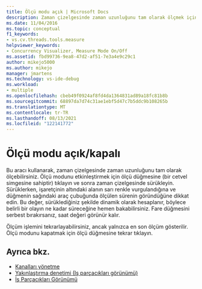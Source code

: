 ```yaml
---
title: Ölçü modu açık | Microsoft Docs
description: Zaman çizelgesinde zaman uzunluğunu tam olarak ölçmek için ölçü modu açık aracını nasıl kullanabileceğinizi öğrenin.
ms.date: 11/04/2016
ms.topic: conceptual
f1_keywords:
- vs.cv.threads.tools.measure
helpviewer_keywords:
- Concurrency Visualizer, Measure Mode On/Off
ms.assetid: fbd99736-9ea8-47d2-af51-7e3a4e9c29c1
author: mikejo5000
ms.author: mikejo
manager: jmartens
ms.technology: vs-ide-debug
ms.workload:
- multiple
ms.openlocfilehash: cbeb49f0924af8fd4da1364831ad89a18fc81b8b
ms.sourcegitcommit: 68897da7d74c31ae1ebf5d47c7b5ddc9b108265b
ms.translationtype: MT
ms.contentlocale: tr-TR
ms.lasthandoff: 08/13/2021
ms.locfileid: "122141772"
---
```

# <a name="measure-mode-onoff"></a>Ölçü modu açık/kapalı
Bu aracı kullanarak, zaman çizelgesinde zaman uzunluğunu tam olarak ölçebilirsiniz. Ölçü modunu etkinleştirmek için ölçü düğmesine (bir cetvel simgesine sahiptir) tıklayın ve sonra zaman çizelgesinde sürükleyin. Sürüklerken, işaretçinin altındaki alanın sarı renkle vurgulandığına ve düğmenin sağındaki araç çubuğunda ölçülen sürenin göründüğüne dikkat edin. Bu değer, sürüklediğiniz şekilde dinamik olarak hesaplanır, böylece belirli bir olayın ne kadar süreceğine hemen bakabilirsiniz. Fare düğmesini serbest bırakırsanız, saat değeri görünür kalır.

 Ölçüm işlemini tekrarlayabilirsiniz, ancak yalnızca en son ölçüm gösterilir. Ölçü modunu kapatmak için ölçü düğmesine tekrar tıklayın.

## <a name="see-also"></a>Ayrıca bkz.
- [Kanalları yönetme](../profiling/manage-channels.md)
- [Yakınlaştırma denetimi (Iş parçacıkları görünümü)](../profiling/zoom-control-threads-view.md)
- [İş Parçacıkları Görünümü](../profiling/threads-view-parallel-performance.md)